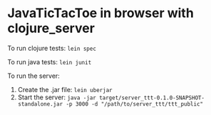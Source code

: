 # JavaTicTacToe in browser with clojure_server

To run clojure tests: `lein spec`

To run java tests:    `lein junit`

To run the server:
1. Create the .jar file:  `lein uberjar`
2. Start the server:      `java -jar target/server_ttt-0.1.0-SNAPSHOT-standalone.jar -p 3000 -d "/path/to/server_ttt/ttt_public"`
